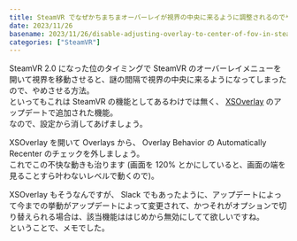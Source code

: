 ```yaml
---
title: SteamVR でなぜかちまちまオーバーレイが視界の中央に来るように調整されるのでやめさせたい
date: 2023/11/26
basename: 2023/11/26/disable-adjusting-overlay-to-center-of-fov-in-steam-vr
categories: ["SteamVR"]
---
```


SteamVR 2.0 になった位のタイミングで SteamVR のオーバーレイメニューを開いて視界を移動させると、謎の間隔で視界の中央に来るようになってしまったので、やめさせる方法。  
といってもこれは SteamVR の機能としてあるわけでは無く、 [XSOverlay](https://store.steampowered.com/app/1173510/XSOverlay/) のアップデートで追加された機能。  
なので、設定から消してあげましょう。

XSOverlay を開いて Overlays から、 Overlay Behavior の Automatically Recenter のチェックを外しましょう。  
これでこの不快な動きも治ります (画面を 120% とかにしていると、画面の端を見ることすら叶わないレベルで動くので)。

XSOverlay もそうなんですが、 Slack でもあったように、アップデートによって今までの挙動がアップデートによって変更されて、かつそれがオプションで切り替えられる場合は、該当機能ははじめから無効にしてて欲しいですね。  
ということで、メモでした。
